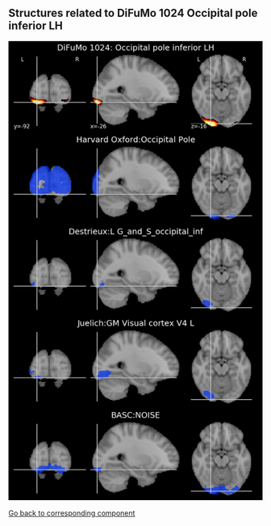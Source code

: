 


## Structures related to DiFuMo 1024 Occipital pole inferior LH

![752](752.jpg "Structures related to DiFuMo 1024 Occipital pole inferior LH")

[Go back to corresponding component](https://parietal-inria.github.io/DiFuMo/1024/html/752.html)
